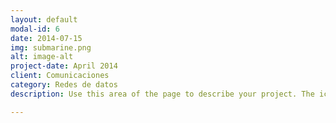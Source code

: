```yaml
---
layout: default
modal-id: 6
date: 2014-07-15
img: submarine.png
alt: image-alt
project-date: April 2014
client: Comunicaciones 
category: Redes de datos
description: Use this area of the page to describe your project. The icon above is part of a free icon set by <a href="https://sellfy.com/p/8Q9P/jV3VZ/">Flat Icons</a>. On their website, you can download their free set with 16 icons, or you can purchase the entire set with 146 icons for only $12!

---
```

